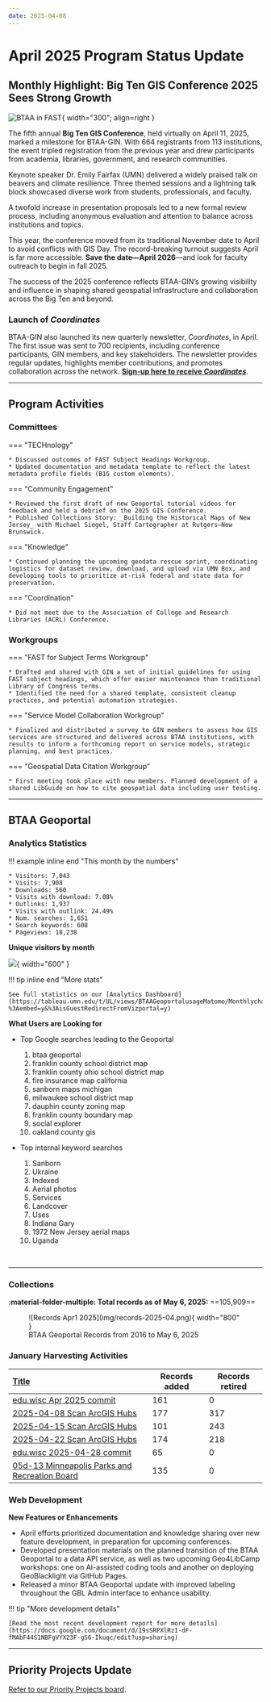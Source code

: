 ```yaml
---
date: 2025-04-08
---
```


# April 2025 Program Status Update

## Monthly Highlight: Big Ten GIS Conference 2025 Sees Strong Growth

![BTAA in FAST](img/conf25-registrations.png){ width="300"; align=right }

The fifth annual **Big Ten GIS Conference**, held virtually on April 11, 2025, marked a milestone for BTAA-GIN. With 664 registrants from 113 institutions, the event tripled registration from the previous year and drew participants from academia, libraries, government, and research communities.
 <!-- more -->
Keynote speaker Dr. Emily Fairfax (UMN) delivered a widely praised talk on beavers and climate resilience. Three themed sessions and a lightning talk block showcased diverse work from students, professionals, and faculty.
 <!-- more -->
A twofold increase in presentation proposals led to a new formal review process, including anonymous evaluation and attention to balance across institutions and topics.
 <!-- more -->
This year, the conference moved from its traditional November date to April to avoid conflicts with GIS Day. The record-breaking turnout suggests April is far more accessible. **Save the date—April 2026**—and look for faculty outreach to begin in fall 2025.
 <!-- more -->
The success of the 2025 conference reflects BTAA-GIN’s growing visibility and influence in shaping shared geospatial infrastructure and collaboration across the Big Ten and beyond.

### Launch of _Coordinates_
BTAA-GIN also launched its new quarterly newsletter, _Coordinates_, in April. The first issue was sent to 700 recipients, including conference participants, GIN members, and key stakeholders. The newsletter provides regular updates, highlights member contributions, and promotes collaboration across the network. <a href="https://mailchi.mp/d146395039e5/coordinates-from-btaa-gin-signup-page">**Sign-up here to receive _Coordinates_**</a>.

<hr>

## Program Activities

### Committees

<div class="grid" markdown>


=== "TECHnology"

	* Discussed outcomes of FAST Subject Headings Workgroup.
	* Updated documentation and metadata template to reflect the latest metadata profile fields (B1G custom elements).

=== "Community Engagement"

	* Reviewed the first draft of new Geoportal tutorial videos for feedback and held a debrief on the 2025 GIS Conference.
	* Published Collections Story: _Building the Historical Maps of New Jersey_ with Michael Siegel, Staff Cartographer at Rutgers–New Brunswick.	


=== "Knowledge"

	* Continued planning the upcoming geodata rescue sprint, coordinating logistics for dataset review, download, and upload via UMN Box, and developing tools to prioritize at-risk federal and state data for preservation.

=== "Coordination"

	* Did not meet due to the Association of College and Research Libraries (ACRL) Conference.

</div>

### Workgroups

<div class="grid" markdown>


=== "FAST for Subject Terms Workgroup"

	* Drafted and shared with GIN a set of initial guidelines for using FAST subject headings, which offer easier maintenance than traditional Library of Congress terms.
	* Identified the need for a shared template, consistent cleanup practices, and potential automation strategies.

=== "Service Model Collaboration Workgroup"

	* Finalized and distributed a survey to GIN members to assess how GIS services are structured and delivered across BTAA institutions, with results to inform a forthcoming report on service models, strategic planning, and best practices.

=== "Geospatial Data Citation Workgroup"

	* First meeting took place with new members. Planned development of a shared LibGuide on how to cite geospatial data including user testing.
	
</div>
<hr>


## BTAA Geoportal 

### Analytics Statistics

!!! example inline end "This month by the numbers"

	* Visitors: 7,043
	* Visits: 7,908
	* Downloads: 560
	* Visits with download: 7.08%
	* Outlinks: 1,937
	* Visits with outlink: 24.49%
	* Num. searches: 1,651
	* Search keywords: 608
	* Pageviews: 18,238


**Unique visitors by month**

![](img/2025-04-monthly-users.png){ width="600" }


!!! tip inline end "More stats"

    See full statistics on our [Analytics Dashboard](https://tableau.umn.edu/t/UL/views/BTAAGeoportalusageMatomo/Monthlycharts?%3Aembed=y&%3AisGuestRedirectFromVizportal=y)


**What Users are Looking for**

<div class="grid cards" markdown>

-   Top Google searches leading to the Geoportal
	
	1. btaa geoportal	
	2. franklin county school district map	
	3. franklin county ohio school district map	
	4. fire insurance map california
	5. sanborn maps michigan	
	6. milwaukee school district map	
	7. dauphin county zoning map
	8. franklin county boundary map
	9. social explorer	
	10. oakland county gis


-   Top internal keyword searches

	1. Sanborn
	1. Ukraine
	1. Indexed
	1. Aerial photos
	1. Services
	1. Landcover
	1. Uses
	1. Indiana Gary
	1. 1972 New Jersey aerial maps
	1. Uganda


</div>

<br clear="left"/>

---

### Collections

**:material-folder-multiple: Total records as of May 6, 2025:** ==105,909== 

<figure markdown="span">
  ![Records Apr1 2025](img/records-2025-04.png){ width="800" }
  <figcaption>BTAA Geoportal Records from 2016 to 
May 6, 2025</figcaption>
</figure>


### January Harvesting Activities

| [Title](http://URL) | Records added | Records retired |
| :---- | ----- | ----- |
| [edu.wisc Apr 2025 commit](https://github.com/geobtaa/metadata/issues/853) | 161 | 0 |
| [2025-04-08 Scan ArcGIS Hubs](https://github.com/geobtaa/metadata/issues/849) | 177 | 317 |
| [2025-04-15 Scan ArcGIS Hubs](https://github.com/geobtaa/metadata/issues/852) | 101 | 243 |
| [2025-04-22 Scan ArcGIS Hubs](https://github.com/geobtaa/metadata/issues/854) | 174 | 218 |
| [edu.wisc 2025-04-28 commit](https://github.com/geobtaa/metadata/issues/857) | 65 | 0 |
| [05d-13 Minneapolis Parks and Recreation Board](https://github.com/geobtaa/metadata/issues/858) | 135 | 0 |


### Web Development

**New Features or Enhancements**

* April efforts prioritized documentation and knowledge sharing over new feature development, in preparation for upcoming conferences.
* Developed presentation materials on the planned transition of the BTAA Geoportal to a data API service, as well as two upcoming Geo4LibCamp workshops: one on AI-assisted coding tools and another on deploying GeoBlacklight via GitHub Pages.
* Released a minor BTAA Geoportal update with improved labeling throughout the GBL Admin interface to enhance usability.


!!! tip "More development details"

	[Read the most recent development report for more details](https://docs.google.com/document/d/19sSRPXlRzI-dF-fMAbF44S1NBFgVYX23F-gS6-Ikuqc/edit?usp=sharing)

---

## Priority Projects Update

[Refer to our Priority Projects board](https://github.com/orgs/geobtaa/projects/22/views/6).



